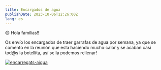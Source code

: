 ```yaml
---
title: Encargados de agua
publishDate: 2023-10-06T12:26:00Z
lang: es
---
```


😊 Hola familias!!

Os envío los encargados de traer garrafas de agua por semana, ya que se comento en la reunión que esta haciendo mucho calor y se acaban casi tod@s la botellita, así se la podemos rellenar!

[![encarregats-aigua](/images/encarregats-aigua.jpeg)](/images/encarregats-aigua.jpeg)
